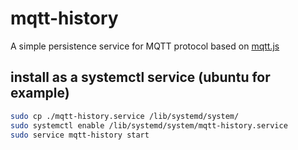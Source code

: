 # mqtt-history
A simple persistence service for MQTT protocol based on [mqtt.js](https://github.com/mqttjs/MQTT.js)

## install as a systemctl service (ubuntu for example)

```bash
sudo cp ./mqtt-history.service /lib/systemd/system/
sudo systemctl enable /lib/systemd/system/mqtt-history.service
sudo service mqtt-history start
```
